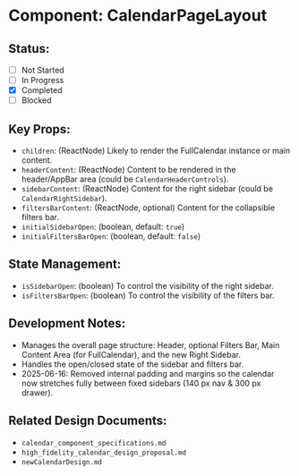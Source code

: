 # Component: CalendarPageLayout

## Status:
- [ ] Not Started
- [ ] In Progress
- [x] Completed
- [ ] Blocked

## Key Props:
- `children`: (ReactNode) Likely to render the FullCalendar instance or main content.
- `headerContent`: (ReactNode) Content to be rendered in the header/AppBar area (could be `CalendarHeaderControls`).
- `sidebarContent`: (ReactNode) Content for the right sidebar (could be `CalendarRightSidebar`).
- `filtersBarContent`: (ReactNode, optional) Content for the collapsible filters bar.
- `initialSidebarOpen`: (boolean, default: `true`)
- `initialFiltersBarOpen`: (boolean, default: `false`)

## State Management:
- `isSidebarOpen`: (boolean) To control the visibility of the right sidebar.
- `isFiltersBarOpen`: (boolean) To control the visibility of the filters bar.

## Development Notes:
- Manages the overall page structure: Header, optional Filters Bar, Main Content Area (for FullCalendar), and the new Right Sidebar.
- Handles the open/closed state of the sidebar and filters bar.
- 2025-06-16: Removed internal padding and margins so the calendar now stretches fully between fixed sidebars (140 px nav & 300 px drawer).

## Related Design Documents:
- `calendar_component_specifications.md`
- `high_fidelity_calendar_design_proposal.md`
- `newCalendarDesign.md`
